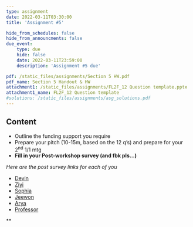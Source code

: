 ```yaml
---
type: assignment
date: 2022-03-11T03:30:00
title: 'Assignment #5'

hide_from_schedules: false
hide_from_announcments: false
due_event:
    type: due
    hide: false
    date: 2022-03-11T23:59:00
    description: 'Assignment #5 due'

pdf: /static_files/assignments/Section 5 HW.pdf
pdf_name: Section 5 Handout & HW
attachment1: /static_files/assignments/FL2F_12 Question template.pptx
attachment1_name: FL2F_12 Question template
#solutions: /static_files/assignments/asg_solutions.pdf
---
```

## Content
- Outline the funding support you require
- Prepare your pitch (10-15m, based on the 12 q’s) and prepare for your 2<sup>nd</sup>  1/1 mtg
- **Fill in your Post-workshop survey (and fbk pls…)**

*Here are the post survey links for each of you*

* [Devin](https://docs.google.com/forms/d/e/1FAIpQLSe3EAT4FCx4ASjjLmPDzAXtCuCmHPOpUgU8_PAbd6gR_LSirQ/viewform?usp=sf_link)
* [Ziyi](https://docs.google.com/forms/d/e/1FAIpQLSe3EAT4FCx4ASjjLmPDzAXtCuCmHPOpUgU8_PAbd6gR_LSirQ/viewform?usp=sf_link)
* [Sophia](https://docs.google.com/forms/d/e/1FAIpQLSe3EAT4FCx4ASjjLmPDzAXtCuCmHPOpUgU8_PAbd6gR_LSirQ/viewform?usp=sf_link)
* [Jeewon](https://docs.google.com/forms/d/e/1FAIpQLSe3EAT4FCx4ASjjLmPDzAXtCuCmHPOpUgU8_PAbd6gR_LSirQ/viewform?usp=sf_link)
* [Arya](https://docs.google.com/forms/d/e/1FAIpQLSe3EAT4FCx4ASjjLmPDzAXtCuCmHPOpUgU8_PAbd6gR_LSirQ/viewform?usp=sf_link)
* [Professor](https://docs.google.com/forms/d/e/1FAIpQLSe3EAT4FCx4ASjjLmPDzAXtCuCmHPOpUgU8_PAbd6gR_LSirQ/viewform?usp=sf_link)


**